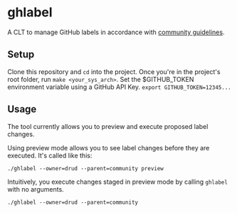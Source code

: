 # ghlabel
A CLT to manage GitHub labels in accordance with [community guidelines](https://github.com/drud/community/blob/master/development/issue_workflow.md#labels).
## Setup
Clone this repository and `cd` into the project. Once you're in the project's root folder, run `make <your_sys_arch>`.
Set the $GITHUB_TOKEN environment variable using a GitHub API Key.
`export GITHUB_TOKEN=12345...`
## Usage
The tool currently allows you to preview and execute proposed label changes.

Using preview mode allows you to see label changes before they are executed. It's called like this:
```
./ghlabel --owner=drud --parent=community preview
```
Intuitively, you execute changes staged in preview mode by calling `ghlabel` with no arguments.
```
./ghlabel --owner=drud --parent=community
```
